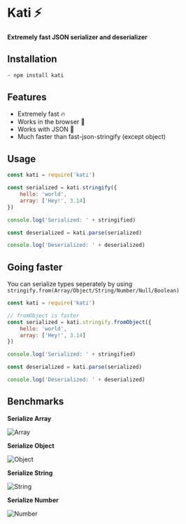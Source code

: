 # Kati ⚡
**Extremely fast JSON serializer and deserializer**

## Installation

```js
~ npm install kati
```

## Features
- Extremely fast 🔥
- Works in the browser 🍻
- Works with JSON 🚀
- Much faster than fast-json-stringify (except object)

## Usage

```js
const kati = require('kati')

const serialized = kati.stringify({
    hello: 'world',
    array: ['Hey!', 3.14]
})

console.log('Serialized: ' + stringified)

const deserialized = kati.parse(serialized)

console.log('Deserialized: ' + deserialized)
```

## Going faster

You can serialize types seperately by using `stringify.from(Array/Object/String/Number/Null/Boolean)`

```js
const kati = require('kati')

// fromObject is faster
const serialized = kati.stringify.fromObject({
    hello: 'world',
    array: ['Hey!', 3.14]
})

console.log('Serialized: ' + stringified)

const deserialized = kati.parse(serialized)

console.log('Deserialized: ' + deserialized)
```

## Benchmarks

**Serialize Array**

![Array](https://cdn.discordapp.com/attachments/809588495425208320/842895724223922176/Zt0A6Pz5DJ3BTkPVNVFa3n8m18FsVTiGAqPv4piAIQAACEIAABCAAAQikS4AAkq62zAwCEIAABCAAAQhAAALqCBBA1ElCQRCAAAQ.png)

**Serialize Object**

![Object](https://cdn.discordapp.com/attachments/809588495425208320/842896091276116019/KTeocqR0TX8AAAAASUVORK5CYII.png)

**Serialize String**

![String](https://cdn.discordapp.com/attachments/809588495425208320/842896048530915348/PKXfr1QK94gAAAABJRU5ErkJggg.png)

**Serialize Number**

![Number](https://cdn.discordapp.com/attachments/809588495425208320/842895971121233920/wfRateBRDUwKgAAAABJRU5ErkJggg.png)